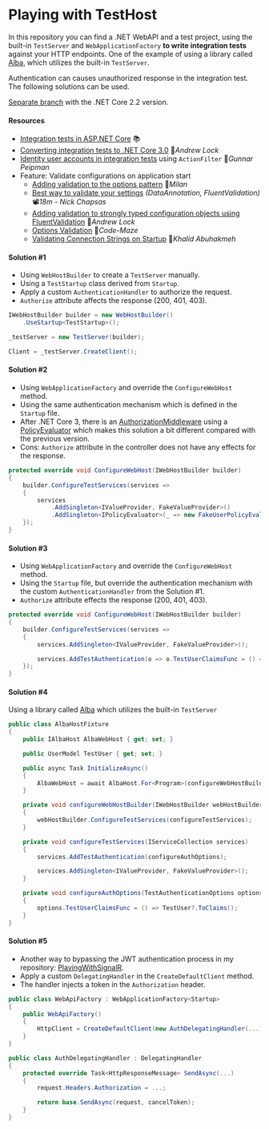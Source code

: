 # Playing with TestHost

In this repository you can find a .NET WebAPI and a test project, using the built-in `TestServer` and `WebApplicationFactory` **to write integration tests** against your HTTP endpoints. One of the example of using a library called [Alba](https://jasperfx.github.io/alba), which utilizes the built-in `TestServer`.

Authentication can causes unauthorized response in the integration test. The following solutions can be used.

[Separate branch](https://github.com/19balazs86/PlayingWithTestHost/tree/netcoreapp2.2) with the .NET Core 2.2 version.

#### Resources
- [Integration tests in ASP.NET Core](https://docs.microsoft.com/en-us/aspnet/core/test/integration-tests) 📚
- [Converting integration tests to .NET Core 3.0](https://andrewlock.net/converting-integration-tests-to-net-core-3) 📓*Andrew Lock*
- [Identity user accounts in integration tests](https://gunnarpeipman.com/testing/aspnet-core-identity-integration-tests/) using `ActionFilter` 📓*Gunnar Peipman*
- Feature: Validate configurations on application start
  - [Adding validation to the options pattern](https://www.milanjovanovic.tech/blog/adding-validation-to-the-options-pattern-in-asp-net-core) 📓*Milan*
  - [Best way to validate your settings](https://youtu.be/jblRYDMTtvg) *(DataAnnotation, FluentValidation)* 📽️*18m - Nick Chapsas*
  - [Adding validation to strongly typed configuration objects using FluentValidation](https://andrewlock.net/adding-validation-to-strongly-typed-configuration-objects-using-flentvalidation/) 📓*Andrew Lock*
  - [Options Validation](https://code-maze.com/aspnet-configuration-options-validation/) 📓*Code-Maze*
  - [Validating Connection Strings on Startup](https://khalidabuhakmeh.com/validating-connection-strings-on-dotnet-startup) 📓*Khalid Abuhakmeh*


#### Solution #1

- Using `WebHostBuilder` to create a `TestServer` manually.
- Using a `TestStartup` class derived from `Startup`.
- Apply a custom `AuthenticationHandler` to authorize the request.
- `Authorize` attribute affects the response (200, 401, 403).

```csharp
IWebHostBuilder builder = new WebHostBuilder()
    .UseStartup<TestStartup>();

_testServer = new TestServer(builder);

Client = _testServer.CreateClient();
```

#### Solution #2

- Using `WebApplicationFactory` and override the `ConfigureWebHost` method.
- Using the same authentication mechanism which is defined in the `Startup` file.
- After .NET Core 3, there is an [AuthorizationMiddleware](https://github.com/aspnet/AspNetCore/blob/master/src/Security/Authorization/Policy/src/AuthorizationMiddleware.cs) using a [PolicyEvaluator](https://github.com/aspnet/AspNetCore/blob/master/src/Security/Authorization/Policy/src/PolicyEvaluator.cs) which makes this solution a bit different compared with the previous version.
- Cons: `Authorize` attribute in the controller does not have any effects for the response.

```csharp
protected override void ConfigureWebHost(IWebHostBuilder builder)
{
    builder.ConfigureTestServices(services =>
    {
        services
            .AddSingleton<IValueProvider, FakeValueProvider>()
            .AddSingleton<IPolicyEvaluator>(_ => new FakeUserPolicyEvaluator(() => TestUser?.ToClaims()));
    });
}
```

#### Solution #3

- Using `WebApplicationFactory` and override the `ConfigureWebHost` method.
- Using the `Startup` file, but override the authentication mechanism with the custom `AuthenticationHandler` from the Solution #1.
- `Authorize` attribute effects the response (200, 401, 403).

```csharp
protected override void ConfigureWebHost(IWebHostBuilder builder)
{
    builder.ConfigureTestServices(services =>
    {
        services.AddSingleton<IValueProvider, FakeValueProvider>();

        services.AddTestAuthentication(o => o.TestUserClaimsFunc = () => TestUser?.ToClaims());
    });
}
```

#### Solution #4

Using a library called [Alba](https://jasperfx.github.io/alba) which utilizes the built-in `TestServer` 

```csharp
public class AlbaHostFixture
{
    public IAlbaHost AlbaWebHost { get; set; }

    public UserModel TestUser { get; set; }

    public async Task InitializeAsync()
    {
        AlbaWebHost = await AlbaHost.For<Program>(configureWebHostBuilder);
    }

    private void configureWebHostBuilder(IWebHostBuilder webHostBuilder)
    {
        webHostBuilder.ConfigureTestServices(configureTestServices);
    }

    private void configureTestServices(IServiceCollection services)
    {
        services.AddTestAuthentication(configureAuthOptions);

        services.AddSingleton<IValueProvider, FakeValueProvider>();
    }

    private void configureAuthOptions(TestAuthenticationOptions options)
    {
        options.TestUserClaimsFunc = () => TestUser?.ToClaims();
    }
}
```

#### Solution #5

- Another way to bypassing the JWT authentication process in my repository: [PlayingWithSignalR](https://github.com/19balazs86/PlayingWithSignalR).
- Apply a custom `DelegatingHandler` in the `CreateDefaultClient` method.
- The handler injects a token in the `Authorization` header.

```csharp
public class WebApiFactory : WebApplicationFactory<Startup>
{
    public WebApiFactory()
    {
        HttpClient = CreateDefaultClient(new AuthDelegatingHandler(...));
    }
}
```
```csharp
public class AuthDelegatingHandler : DelegatingHandler
{
    protected override Task<HttpResponseMessage> SendAsync(...)
    {
        request.Headers.Authorization = ...;

        return base.SendAsync(request, cancelToken);
    }
}
```
